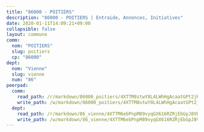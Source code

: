 ```yaml
---
title: "86000 - POITIERS"
description: "86000 - POITIERS | Entraide, Annonces, Initiatives"
date: 2020-01-11T14:09:21+09:00
collapsible: false
layout: commune
comm:
  nom: "POITIERS"
  slug: poitiers
  cp: "86000"
dept:
  nom: "Vienne"
  slug: vienne
  num: "86"
peerpad:
  comm:
    read_path: /r/markdown/86000_poitiers/4XTTM8stwY8L4LWhHgAcaatGPt2jRSWm5QW3bGqebVQvEWpF4
    write_path: /w/markdown/86000_poitiers/4XTTM8stwY8L4LWhHgAcaatGPt2jRSWm5QW3bGqebVQvEWpF4-K3TgTvmEB29beBu52xh7oEHbVrdrajUGah48iJp2hFB7Q5CEC8mj1tAWRLuqqhCXmL4H5Utvde91zrzWS3Nt9FFw1uR4YbuF9ZM8msS3MueUybG8epneHEfMBqbR1sxEffvcxn2E
  dept:
    read_path: /r/markdown/86_vienne/4XTTM6ebPnpM89vyqGX616RZRjEbGpJ8VDNVdSCrMHCb86ALN
    write_path: /w/markdown/86_vienne/4XTTM6ebPnpM89vyqGX616RZRjEbGpJ8VDNVdSCrMHCb86ALN-K3TgUEmU2PzobkNvYrNtR4DXtgm1qYeknzdEZmszmUFpRSMDjV62q8xZv1nUQEJqGnnT9H399N9TnzZMyT3rgAM3pHPbqGxVD33vWNzCSkbf2kxHwBfenpixiJuwbWaCBERwmNeA
---
```


